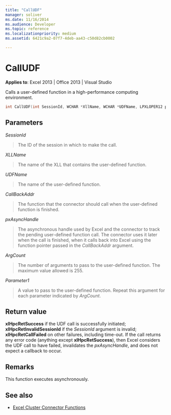```yaml
---
title: "CallUDF"
manager: soliver
ms.date: 11/16/2014
ms.audience: Developer
ms.topic: reference
ms.localizationpriority: medium
ms.assetid: 6421c9a2-07f7-4deb-aa43-c50d82cb0002

---
```


# CallUDF

**Applies to**: Excel 2013 | Office 2013 | Visual Studio 
  
Calls a user-defined function in a high-performance computing environment.
  
```cpp
int CallUDF(int SessionId, WCHAR *XllName, WCHAR *UDFName, LPXLOPER12 pxAsyncHandle, int (*CallBackAddr)(), int ArgCount, LPXLOPER12 Parameter1, ...)
```

## Parameters

_SessionId_
  
> The ID of the session in which to make the call.

_XLLName_
  
> The name of the XLL that contains the user-defined function.

_UDFName_
  
> The name of the user-defined function.

_CallBackAddr_
  
> The function that the connector should call when the user-defined function is finished.

_pxAsyncHandle_
  
> The asynchronous handle used by Excel and the connector to track the pending user-defined function call. The connector uses it later when the call is finished, when it calls back into Excel using the function pointer passed in the _CallBackAddr_ argument. 

_ArgCount_
  
> The number of arguments to pass to the user-defined function. The maximum value allowed is 255.

_Parameter1_
  
> A value to pass to the user-defined function. Repeat this argument for each parameter indicated by _ArgCount_.

## Return value

**xlHpcRetSuccess** if the UDF call is successfully initiated; **xlHpcRetInvalidSessionId** if the _SessionId_ argument is invalid; **xlHpcRetCallFailed** on other failures, including time-out. If the call returns any error code (anything except **xlHpcRetSuccess**), then Excel considers the UDF call to have failed, invalidates the _pxAsyncHandle_, and does not expect a callback to occur.
  
## Remarks

This function executes asynchronously.
  
## See also

- [Excel Cluster Connector Functions](excel-cluster-connector-functions.md)
